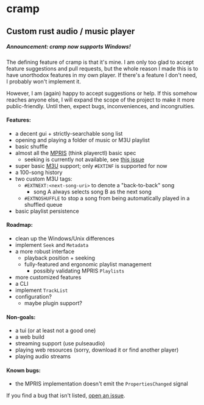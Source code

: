 # cramp
## Custom rust audio / music player

##### Announcement: cramp now supports Windows!

The defining feature of cramp is that it's mine. I am only too glad to accept
feature suggestions and pull requests, but the whole reason I made this is to
have unorthodox features in my own player. If there's a feature I don't need, I
probably won't implement it.

However, I am (again) happy to accept suggestions or help. If this somehow
reaches anyone else, I will expand the scope of the project to make it more
public-friendly. Until then, expect bugs, inconveniences, and incongruities.

#### Features:
 - a decent gui + strictly-searchable song list
 - opening and playing a folder of music or M3U playlist
 - basic shuffle
 - almost all the [MPRIS](https://specifications.freedesktop.org/mpris-spec/latest/) (think playerctl) basic spec
    - seeking is currently not available, see [this issue](https://github.com/Kyllingene/cramp/issues/1)
 - super basic [M3U](https://en.wikipedia.org/wiki/M3U) support; only `#EXTINF` is supported for now
 - a 100-song history
 - two custom M3U tags:
   - `#EXTNEXT:<next-song-uri>` to denote a "back-to-back" song
     - song A always selects song B as the next song
   - `#EXTNOSHUFFLE` to stop a song from being automatically played in a shuffled queue
 - basic playlist persistence

#### Roadmap:
 - clean up the Windows/Unix differences
 - implement `Seek` and `Metadata`
 - a more robust interface
    - playback position + seeking
    - fully-featured and ergonomic playlist management
      - possibly validating MPRIS `Playlists`
 - more customized features
 - a CLI
 - implement `TrackList`
 - configuration?
    - maybe plugin support?

#### Non-goals:
 - a tui (or at least not a good one)
 - a web build
 - streaming support (use pulseaudio)
 - playing web resources (sorry, download it or find another player)
 - playing audio streams

#### Known bugs:
 - the MPRIS implementation doesn't emit the `PropertiesChanged` signal

If you find a bug that isn't listed, [open an issue](https://github.com/kyllingene/issue/new).
